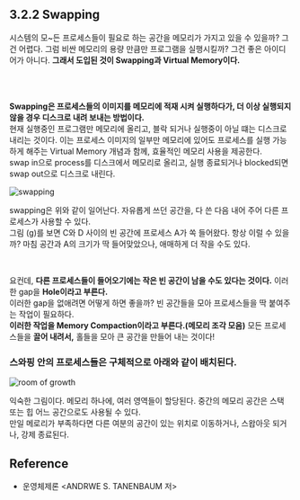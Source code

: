 ## 3.2.2 Swapping
시스템의 모~든 프로세스들이 필요로 하는 공간을 메모리가 가지고 있을 수 있을까? 그건 어렵다. 
그럼 비싼 메모리의 용량 만큼만 프로그램을 실행시킬까? 그건 좋은 아이디어가 아니다. **그래서 도입된 것이 Swapping과 Virtual Memory이다.** 

<br> <br> 

**Swapping은 프로세스들의 이미지를 메모리에 적재 시켜 실행하다가, 더 이상 실행되지 않을 경우 디스크로 내려 보내는 방법이다.**  <br> 
현재 실행중인 프로그램만 메모리에 올리고, 블락 되거나 실행중이 아닐 떄는 디스크로 내리는 것이다.
이는 프로세스 이미지의 일부만 메모리에 있어도 프로세스를 실행 가능하게 해주는 Virtual Memory 개념과 함께, 효율적인 메모리 사용을 제공한다. <br>
swap in으로 process를 디스크에서 메모리로 올리고, 실행 종료되거나 blocked되면 swap out으로 디스크로 내린다. <br>


![swapping](https://user-images.githubusercontent.com/71186266/198308717-73fe07e1-83a2-4afa-adcf-9ffbce0c745a.png)


swapping은 위와 같이 일어난다. 자유롭게 쓰던 공간을, 다 쓴 다음 내어 주어 다른 프로세스가 사용할 수 있다. <BR> 
그림 (g)를 보면 C와 D 사이의 빈 공간에 프로세스 A가 쏙 들어왔다. 항상 이럴 수 있을까? 마침 공간과 A의 크기가 딱 들어맞았으나, 애매하게 더 작을 수도 있다.

<br>

요컨데, **다른 프로세스들이 들어오기에는 작은 빈 공간이 남을 수도 있다는 것이다.** 이러한 gap을 **Hole이라고 부른다.** <br> 이러한 gap을 없애려면 어떻게 하면 좋을까? 빈 공간들을 모아 프로세스들을 딱 붙여주는 작업이 필요하다. <br>
**이러한 작업을 Memory Compaction이라고 부른다.(메모리 조각 모음)** 모든 프로세스들을 **끌어 내려서,** 홀들을 모아 큰 공간을 만들어 내는 것이다!

### 스와핑 안의 프로세스들은 구체적으로 아래와 같이 배치된다.

![room of growth](https://user-images.githubusercontent.com/71186266/198312848-5fc12dd8-ffa6-48ce-a631-db32ded115df.png)


익숙한 그림이다. 메모리 하나에, 여러 영역들이 할당된다. 중간의 메모리 공간은 스택 또는 힙 어느 공간으로도 사용될 수 있다. <br> 만일 메로리가 부족하다면 다른 여분의 공간이 있는 위치로 이동하거나, 스왑아웃 되거나, 강제 종료된다.

 ## Reference
 - 운영체제론 <ANDRWE S. TANENBAUM 저>
